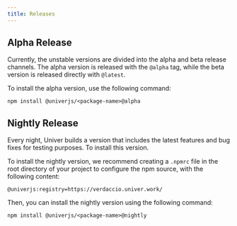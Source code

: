 ```yaml
---
title: Releases
---
```


## Alpha Release

Currently, the unstable versions are divided into the alpha and beta release channels. The alpha version is released with the `@alpha` tag, while the beta version is released directly with `@latest`.

To install the alpha version, use the following command:

```shell
npm install @univerjs/<package-name>@alpha
```

## Nightly Release

Every night, Univer builds a version that includes the latest features and bug fixes for testing purposes. To install this version.

To install the nightly version, we recommend creating a `.npmrc` file in the root directory of your project to configure the npm source, with the following content:

```Properties title=".npmrc"
@univerjs:registry=https://verdaccio.univer.work/
```

Then, you can install the nightly version using the following command:

```shell
npm install @univerjs/<package-name>@nightly
```
